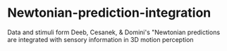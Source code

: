 # Newtonian-prediction-integration
Data and stimuli form  Deeb, Cesanek, &amp; Domini's "Newtonian predictions are integrated with sensory information in 3D motion perception
